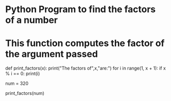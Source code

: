 
# Python Program to find the factors of a number

# This function computes the factor of the argument passed
def print_factors(x):
   print("The factors of",x,"are:")
       for i in range(1, x + 1):
           if x % i == 0:
              print(i)

num = 320

print_factors(num)


